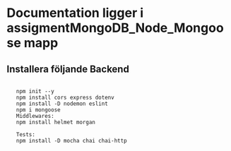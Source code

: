 # Documentation ligger i assigmentMongoDB_Node_Mongoose mapp

## Installera följande Backend

```shell

   npm init --y
   npm install cors express dotenv
   npm install -D nodemon eslint
   npm i mongoose
   Middlewares:
   npm install helmet morgan

   Tests:
   npm install -D mocha chai chai-http
   

```